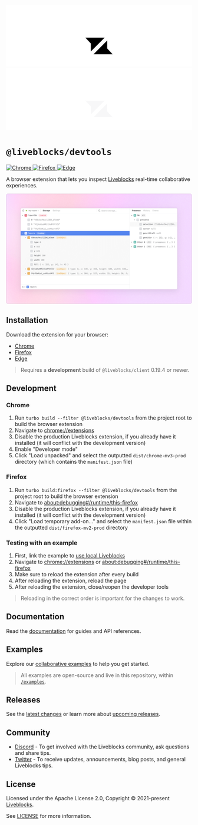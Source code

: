 <p align="center">
  <a href="https://liveblocks.io#gh-light-mode-only">
    <img src="https://raw.githubusercontent.com/liveblocks/liveblocks/main/.github/assets/header-light.svg" alt="Liveblocks" />
  </a>
  <a href="https://liveblocks.io#gh-dark-mode-only">
    <img src="https://raw.githubusercontent.com/liveblocks/liveblocks/main/.github/assets/header-dark.svg" alt="Liveblocks" />
  </a>
</p>

# `@liveblocks/devtools`

<p>
  <a href="https://chrome.google.com/webstore/detail/liveblocks-devtools/iiagocfmmhknpdalddkbiejnfmbmlffk">
    <img src="https://img.shields.io/badge/chrome-message?style=flat&logo=google%20chrome&color=666&logoColor=fff" alt="Chrome" />
  </a>
  <a href="https://addons.mozilla.org/en-US/firefox/addon/liveblocks-devtools/">
    <img src="https://img.shields.io/badge/firefox-message?style=flat&logo=firefox&color=f63&logoColor=fff" alt="Firefox" />
  </a>
  <a href="https://microsoftedge.microsoft.com/addons/detail/liveblocks-devtools/hfecmmnilleegmjaegkjjklnjbgadikg">
    <img src="https://img.shields.io/badge/edge-message?style=flat&logo=microsoft%20edge&color=18f&logoColor=fff" alt="Edge" />
  </a>
</p>

A browser extension that lets you inspect [Liveblocks](https://liveblocks.io)
real-time collaborative experiences.

<img src="https://raw.githubusercontent.com/liveblocks/liveblocks/main/.github/assets/devtools/devtools.png" width="640" alt="Liveblocks DevTools" />

## Installation

Download the extension for your browser:

- [Chrome](https://chrome.google.com/webstore/detail/liveblocks-devtools/iiagocfmmhknpdalddkbiejnfmbmlffk)
- [Firefox](https://addons.mozilla.org/en-US/firefox/addon/liveblocks-devtools/)
- [Edge](https://microsoftedge.microsoft.com/addons/detail/liveblocks-devtools/hfecmmnilleegmjaegkjjklnjbgadikg)

> Requires a **development** build of `@liveblocks/client` 0.19.4 or newer.

## Development

### Chrome

1. Run `turbo build --filter @liveblocks/devtools` from the project root to
   build the browser extension
1. Navigate to [chrome://extensions](chrome://extensions)
1. Disable the production Liveblocks extension, if you already have it installed (it will conflict with the development version)
1. Enable "Developer mode"
1. Click "Load unpacked" and select the outputted `dist/chrome-mv3-prod`
   directory (which contains the `manifest.json` file)

### Firefox

1. Run `turbo build:firefox --filter @liveblocks/devtools` from the project root
   to build the browser extension
1. Navigate to
   [about:debugging#/runtime/this-firefox](about:debugging#/runtime/this-firefox)
1. Disable the production Liveblocks extension, if you already have it installed (it will conflict with the development version)
1. Click "Load temporary add-on..." and select the `manifest.json` file within
   the outputted `dist/firefox-mv2-prod` directory

### Testing with an example

1. First, link the example to
   [use local Liveblocks](https://github.com/liveblocks/liveblocks/blob/main/examples/README.md#linking-examples-to-the-local-liveblocks-packages)
1. Navigate to [chrome://extensions](chrome://extensions) or
   [about:debugging#/runtime/this-firefox](about:debugging#/runtime/this-firefox)
1. Make sure to reload the extension after every build
1. After reloading the extension, reload the page
1. After reloading the extension, close/reopen the developer tools

> Reloading in the correct order is important for the changes to work.

## Documentation

Read the [documentation](https://liveblocks.io/docs) for guides and API
references.

## Examples

Explore our [collaborative examples](https://liveblocks.io/examples) to help you
get started.

> All examples are open-source and live in this repository, within
> [`/examples`](../../examples).

## Releases

See the [latest changes](https://github.com/liveblocks/liveblocks/releases) or
learn more about
[upcoming releases](https://github.com/liveblocks/liveblocks/milestones).

## Community

- [Discord](https://discord.gg/X4YWJuH9VY) - To get involved with the Liveblocks
  community, ask questions and share tips.
- [Twitter](https://twitter.com/liveblocks) - To receive updates, announcements,
  blog posts, and general Liveblocks tips.

## License

Licensed under the Apache License 2.0, Copyright © 2021-present
[Liveblocks](https://liveblocks.io).

See [LICENSE](../../LICENSE) for more information.
